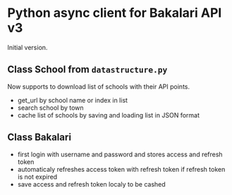# Python async client for Bakalari API v3

Initial version.

## Class School from `datastructure.py`
Now supports to download list of schools with their API points.
* get_url by school name or index in list
* search school by town
* cache list of schools by saving and loading list in JSON format

## Class Bakalari
* first login with username and password and stores access and refresh token
* automaticaly refreshes access token with refresh token if refresh token is not expired
* save access and refresh token localy to be cashed
